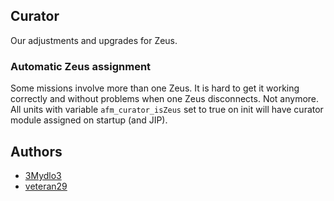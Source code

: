 ## Curator

Our adjustments and upgrades for Zeus.

### Automatic Zeus assignment

Some missions involve more than one Zeus. It is hard to get it working correctly and without problems when one Zeus disconnects. Not anymore. All units with variable `afm_curator_isZeus` set to true on init will have curator module assigned on startup (and JIP).

## Authors

- [3Mydlo3](https://github.com/3Mydlo3)
- [veteran29](https://github.com/veteran29)
